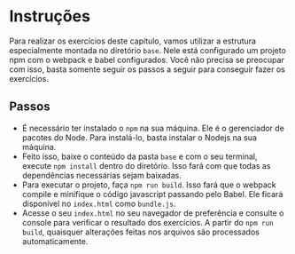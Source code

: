 # Instruções

Para realizar os exercícios deste capítulo, vamos utilizar a estrutura especialmente montada no diretório `base`. Nele está configurado um projeto npm com o webpack e babel configurados. Você não precisa se preocupar com isso, basta somente seguir os passos a seguir para conseguir fazer os exercícios.

## Passos
- É necessário ter instalado o `npm` na sua máquina. Ele é o gerenciador de pacotes do Node. Para instalá-lo, basta instalar o Nodejs na sua máquina.
- Feito isso, baixe o conteúdo da pasta `base` e com o seu terminal, execute `npm install` dentro do diretório. Isso fará com que todas as dependências necessárias sejam baixadas.
- Para executar o projeto, faça `npm run build`. Isso fará que o webpack compile e minifique o código javascript passando pelo Babel. Ele ficará disponível no `index.html` como `bundle.js`.
- Acesse o seu `index.html` no seu navegador de preferência e consulte o console para verificar o resultado dos exercícios. A partir do `npm run build`, quaisquer alterações feitas nos arquivos são processados automaticamente.
